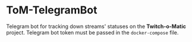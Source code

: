 # ToM-TelegramBot

Telegram bot for tracking down streams' statuses on the **Twitch-o-Matic** project.
Telegram bot token must be passed in the `docker-compose` file.
